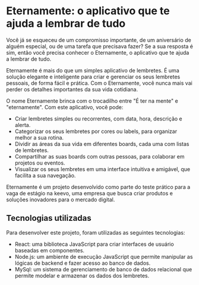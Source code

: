 # Eternamente: o aplicativo que te ajuda a lembrar de tudo

Você já se esqueceu de um compromisso importante, de um aniversário de alguém especial, ou de uma tarefa que precisava fazer? Se a sua resposta é sim, então você precisa conhecer o Eternamente, o aplicativo que te ajuda a lembrar de tudo.

Eternamente é mais do que um simples aplicativo de lembretes. É uma solução elegante e inteligente para criar e gerenciar os seus lembretes pessoais, de forma fácil e prática. Com o Eternamente, você nunca mais vai perder os detalhes importantes da sua vida cotidiana.

O nome Eternamente brinca com o trocadilho entre "É ter na mente" e "eternamente". Com este aplicativo, você pode:

- Criar lembretes simples ou recorrentes, com data, hora, descrição e alerta.
- Categorizar os seus lembretes por cores ou labels, para organizar melhor a sua rotina.
- Dividir as áreas da sua vida em diferentes boards, cada uma com listas de lembretes.
- Compartilhar as suas boards com outras pessoas, para colaborar em projetos ou eventos.
- Visualizar os seus lembretes em uma interface intuitiva e amigável, que facilita a sua navegação.

Eternamente é um projeto desenvolvido como parte do teste prático para a vaga de estágio na keevo, uma empresa que busca criar produtos e soluções inovadores para o mercado digital.

## Tecnologias utilizadas

Para desenvolver este projeto, foram utilizadas as seguintes tecnologias:

- React: uma biblioteca JavaScript para criar interfaces de usuário baseadas em componentes.
- Node.js: um ambiente de execução JavaScript que permite manipular as lógicas de backend e fazer acesso ao banco de dados.
- MySql: um sistema de gerenciamento de banco de dados relacional que permite modelar e armazenar os dados dos lembretes.
